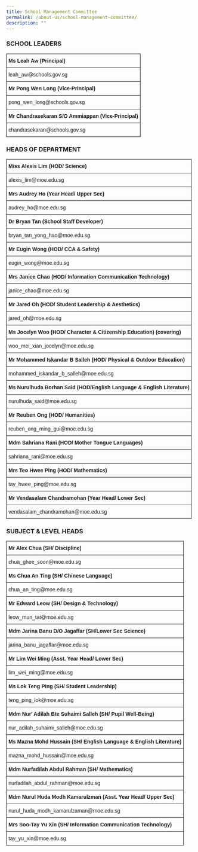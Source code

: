 ```yaml
---
title: School Management Committee
permalink: /about-us/school-management-committee/
description: ""
---
```

### SCHOOL LEADERS

<style type="text/css">
.tg  {border-collapse:collapse;border-spacing:0;}
.tg td{border-color:black;border-style:solid;border-width:1px;font-family:Arial, sans-serif;font-size:14px;
  overflow:hidden;padding:10px 5px;word-break:normal;}
.tg th{border-color:black;border-style:solid;border-width:1px;font-family:Arial, sans-serif;font-size:14px;
  font-weight:normal;overflow:hidden;padding:10px 5px;word-break:normal;}
.tg .tg-0lax{text-align:left;vertical-align:top}
</style>
<table class="tg">
<thead>
  <tr>
    <th class="tg-0lax"><span style="font-weight:bold">Ms Leah Aw (Principal)</span></th>
  </tr>
</thead>
<tbody>
  <tr>
    <td class="tg-0lax">leah_aw@schools.gov.sg</td>
  </tr>
  <tr>
    <td class="tg-0lax"><span style="font-weight:bold">Mr Pong Wen Long (Vice-Principal)</span></td>
  </tr>
  <tr>
    <td class="tg-0lax">pong_wen_long@schools.gov.sg</td>
  </tr>
  <tr>
    <td class="tg-0lax"><span style="font-weight:bold">Mr Chandrasekaran S/O Ammiappan (Vice-Principal)</span></td>
  </tr>
  <tr>
    <td class="tg-0lax">chandrasekaran@schools.gov.sg</td>
  </tr>
</tbody>
</table>

### HEADS OF DEPARTMENT

<style type="text/css">
.tg  {border-collapse:collapse;border-spacing:0;}
.tg td{border-color:black;border-style:solid;border-width:1px;font-family:Arial, sans-serif;font-size:14px;
  overflow:hidden;padding:10px 5px;word-break:normal;}
.tg th{border-color:black;border-style:solid;border-width:1px;font-family:Arial, sans-serif;font-size:14px;
  font-weight:normal;overflow:hidden;padding:10px 5px;word-break:normal;}
.tg .tg-1wig{font-weight:bold;text-align:left;vertical-align:top}
.tg .tg-0lax{text-align:left;vertical-align:top}
</style>
<table class="tg">
<thead>
  <tr>
    <th class="tg-0lax"><span style="font-weight:bold">Miss Alexis Lim (HOD/ Science)</span></th>
  </tr>
</thead>
<tbody>
  <tr>
    <td class="tg-0lax">alexis_lim@moe.edu.sg</td>
  </tr>
  <tr>
    <td class="tg-1wig">Mrs Audrey Ho (Year Head/ Upper Sec)</td>
  </tr>
  <tr>
    <td class="tg-0lax">audrey_ho@moe.edu.sg</td>
  </tr>
  <tr>
    <td class="tg-1wig">Dr Bryan Tan (School Staff Developer)</td>
  </tr>
  <tr>
    <td class="tg-0lax">bryan_tan_yong_hao@moe.edu.sg</td>
  </tr>
  <tr>
    <td class="tg-1wig">Mr Eugin Wong (HOD/ CCA &amp; Safety)</td>
  </tr>
  <tr>
    <td class="tg-0lax">eugin_wong@moe.edu.sg</td>
  </tr>
  <tr>
    <td class="tg-1wig">Mrs Janice Chao (HOD/ Information Communication Technology)</td>
  </tr>
  <tr>
    <td class="tg-0lax">janice_chao@moe.edu.sg</td>
  </tr>
  <tr>
    <td class="tg-1wig">Mr Jared Oh (HOD/ Student Leadership &amp; Aesthetics)</td>
  </tr>
  <tr>
    <td class="tg-0lax">jared_oh@moe.edu.sg</td>
  </tr>
  <tr>
    <td class="tg-1wig">Ms Jocelyn Woo (HOD/ Character &amp; Citizenship Education) (covering)</td>
  </tr>
  <tr>
    <td class="tg-0lax">woo_mei_xian_jocelyn@moe.edu.sg</td>
  </tr>
  <tr>
    <td class="tg-1wig">Mr Mohammed Iskandar B Salleh (HOD/ Physical &amp; Outdoor Education)</td>
  </tr>
  <tr>
    <td class="tg-0lax">mohammed_iskandar_b_salleh@moe.edu.sg</td>
  </tr>
  <tr>
    <td class="tg-1wig">Ms Nurulhuda Borhan Said (HOD/English Language &amp; English Literature)</td>
  </tr>
  <tr>
    <td class="tg-0lax">nurulhuda_said@moe.edu.sg</td>
  </tr>
  <tr>
    <td class="tg-1wig">Mr Reuben Ong (HOD/ Humanities)</td>
  </tr>
  <tr>
    <td class="tg-0lax">reuben_ong_ming_gui@moe.edu.sg</td>
  </tr>
  <tr>
    <td class="tg-1wig">Mdm Sahriana Rani (HOD/ Mother Tongue Languages)</td>
  </tr>
  <tr>
    <td class="tg-0lax">sahriana_rani@moe.edu.sg</td>
  </tr>
  <tr>
    <td class="tg-1wig">Mrs Teo Hwee Ping (HOD/ Mathematics)</td>
  </tr>
  <tr>
    <td class="tg-0lax">tay_hwee_ping@moe.edu.sg</td>
  </tr>
  <tr>
    <td class="tg-1wig">Mr Vendasalam Chandramohan (Year Head/ Lower Sec)</td>
  </tr>
  <tr>
    <td class="tg-0lax">vendasalam_chandramohan@moe.edu.sg</td>
  </tr>
</tbody>
</table>

### SUBJECT &amp; LEVEL HEADS

<style type="text/css">
.tg  {border-collapse:collapse;border-spacing:0;}
.tg td{border-color:black;border-style:solid;border-width:1px;font-family:Arial, sans-serif;font-size:14px;
  overflow:hidden;padding:10px 5px;word-break:normal;}
.tg th{border-color:black;border-style:solid;border-width:1px;font-family:Arial, sans-serif;font-size:14px;
  font-weight:normal;overflow:hidden;padding:10px 5px;word-break:normal;}
.tg .tg-1wig{font-weight:bold;text-align:left;vertical-align:top}
.tg .tg-0lax{text-align:left;vertical-align:top}
</style>
<table class="tg">
<thead>
  <tr>
    <th class="tg-1wig">Mr Alex Chua (SH/ Discipline)</th>
  </tr>
</thead>
<tbody>
  <tr>
    <td class="tg-0lax">chua_ghee_soon@moe.edu.sg</td>
  </tr>
  <tr>
    <td class="tg-1wig">Ms Chua An Ting (SH/ Chinese Language)</td>
  </tr>
  <tr>
    <td class="tg-0lax">chua_an_ting@moe.edu.sg</td>
  </tr>
  <tr>
    <td class="tg-1wig">Mr Edward Leow (SH/ Design &amp; Technology)</td>
  </tr>
  <tr>
    <td class="tg-0lax">leow_mun_tat@moe.edu.sg</td>
  </tr>
  <tr>
    <td class="tg-1wig">Mdm Jarina Banu D/O Jagaffar (SH/Lower Sec Science)</td>
  </tr>
  <tr>
    <td class="tg-0lax">jarina_banu_jagaffar@moe.edu.sg</td>
  </tr>
  <tr>
    <td class="tg-1wig">Mr Lim Wei Ming (Asst. Year Head/ Lower Sec)</td>
  </tr>
  <tr>
    <td class="tg-0lax">lim_wei_ming@moe.edu.sg</td>
  </tr>
  <tr>
    <td class="tg-1wig">Ms Lok Teng Ping (SH/ Student Leadership)</td>
  </tr>
  <tr>
    <td class="tg-0lax">teng_ping_lok@moe.edu.sg</td>
  </tr>
  <tr>
    <td class="tg-1wig">Mdm Nur' Adilah Bte Suhaimi Salleh (SH/ Pupil Well-Being)</td>
  </tr>
  <tr>
    <td class="tg-0lax">nur_adilah_suhaimi_salleh@moe.edu.sg</td>
  </tr>
  <tr>
    <td class="tg-1wig">Ms Mazna Mohd Hussain (SH/ English Language &amp; English Literature)</td>
  </tr>
  <tr>
    <td class="tg-0lax">mazna_mohd_hussain@moe.edu.sg</td>
  </tr>
  <tr>
    <td class="tg-1wig">Mdm Nurfadilah Abdul Rahman (SH/ Mathematics)</td>
  </tr>
  <tr>
    <td class="tg-0lax">nurfadilah_abdul_rahman@moe.edu.sg</td>
  </tr>
  <tr>
    <td class="tg-1wig">Mdm Nurul Huda Modh Kamarulzman (Asst. Year Head/ Upper Sec)</td>
  </tr>
  <tr>
    <td class="tg-0lax">nurul_huda_modh_kamarulzaman@moe.edu.sg</td>
  </tr>
  <tr>
    <td class="tg-1wig">Mrs Soo-Tay Yu Xin (SH/ Information Communication Technology)</td>
  </tr>
  <tr>
    <td class="tg-0lax">tay_yu_xin@moe.edu.sg</td>
  </tr>
</tbody>
</table>